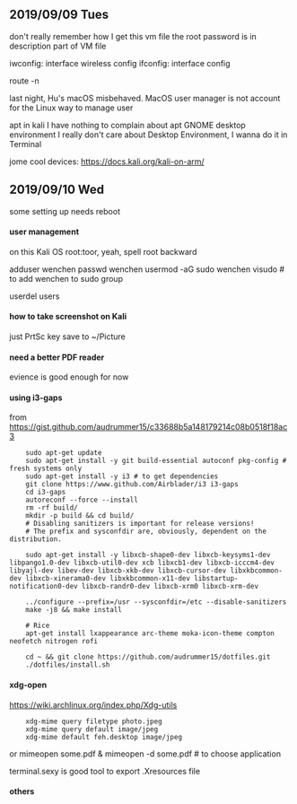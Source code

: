 2019/09/09 Tues
--------------------------------------------------------------------------------

don't really remember how I get this vm file
the root password is in description part of VM file

iwconfig: interface wireless config
ifconfig: interface config

route -n

last night, Hu's macOS misbehaved.
MacOS user manager is not account for the Linux way to manage user

apt in kali
I have nothing to complain about apt
GNOME desktop environment
I really don't care about Desktop Environment, I wanna do it in Terminal

jome cool devices:
https://docs.kali.org/kali-on-arm/

2019/09/10 Wed
--------------------------------------------------------------------------------

some setting up needs reboot

#### user management
on this Kali OS
root:toor, yeah, spell root backward

adduser wenchen
passwd wenchen
usermod -aG sudo wenchen
visudo # to add wenchen to sudo group


userdel
users

#### how to take screenshot on Kali
just PrtSc key save to ~/Picture

#### need a better PDF reader
evience is good enough for now

#### using i3-gaps
from https://gist.github.com/audrummer15/c33688b5a148179214c08b0518f18ac3
```
    sudo apt-get update
    sudo apt-get install -y git build-essential autoconf pkg-config # fresh systems only
    sudo apt-get install -y i3 # to get dependencies
    git clone https://www.github.com/Airblader/i3 i3-gaps
    cd i3-gaps
    autoreconf --force --install
    rm -rf build/
    mkdir -p build && cd build/
    # Disabling sanitizers is important for release versions!
    # The prefix and sysconfdir are, obviously, dependent on the distribution.

    sudo apt-get install -y libxcb-shape0-dev libxcb-keysyms1-dev libpango1.0-dev libxcb-util0-dev xcb libxcb1-dev libxcb-icccm4-dev libyajl-dev libev-dev libxcb-xkb-dev libxcb-cursor-dev libxkbcommon-dev libxcb-xinerama0-dev libxkbcommon-x11-dev libstartup-notification0-dev libxcb-randr0-dev libxcb-xrm0 libxcb-xrm-dev

    ../configure --prefix=/usr --sysconfdir=/etc --disable-sanitizers
    make -j8 && make install

    # Rice
    apt-get install lxappearance arc-theme moka-icon-theme compton neofetch nitrogen rofi

    cd ~ && git clone https://github.com/audrummer15/dotfiles.git
    ./dotfiles/install.sh
```


#### xdg-open
https://wiki.archlinux.org/index.php/Xdg-utils
```
    xdg-mime query filetype photo.jpeg
    xdg-mime query default image/jpeg
    xdg-mime default feh.desktop image/jpeg
```

or
mimeopen some.pdf &
mimeopen -d some.pdf # to choose application

terminal.sexy is good tool to export .Xresources file


#### others
